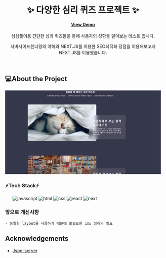 <div align="center">

  <h1>✨ 다양한 심리 퀴즈 프로젝트 ✨ </h1>

<!-- Badges -->
<h4>
    <a href="https://randompsychotest.netlify.app">View Demo</a>
</h4>

<p>심심풀이용 간단한 심리 퀴즈들을 통해 사용자의 성향을 알아보는 테스트 입니다. </p>

<p>서버사이드렌더링의 이해와 NEXT.JS를 이용한 SEO최적화 장점을 이용해보고자 NEXT.JS를 이용했습니다.</p>

</div>

<br />

<!-- About the Project -->

## 💻About the Project

<div align="center"> 
  <img src="./public/psycho_test.png" alt="screenshot" />
</div>

<!-- TechStack -->

### ⚡Tech Stack⚡

<ul>
   <img src="https://img.shields.io/badge/JavaScript-F7DF1E?style=for-the-badge&logo=JavaScript&logoColor=white" alt="javascript" />
   <img src="https://img.shields.io/badge/HTML5-E34F26?style=for-the-badge&logo=html5&logoColor=white" alt="html" />
   <img src="https://img.shields.io/badge/CSS3-1572B6?style=for-the-badge&logo=css3&logoColor=white" alt="css" />
   <img src="https://img.shields.io/badge/React-20232A?style=for-the-badge&logo=react&logoColor=61DAFB" alt="react" />
   <img src="https://img.shields.io/badge/Next.js-000?logo=nextdotjs&logoColor=fff&style=for-the-badge" alt="next" />
</ul>

<!-- Features -->

### 앞으로 개선사항

    - 동일한 layout을 사용하기 때문에 불필요한 코드 정리가 필요

## Acknowledgements

- [Json-server](https://my-json-server.typicode.com/)
